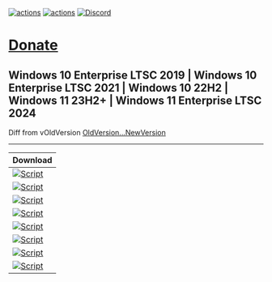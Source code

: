 [![actions](https://img.shields.io/badge/Sophia%20News-Telegram-blue?style=flat&logo=Telegram)](https://t.me/SophiaNews) [![actions](https://img.shields.io/badge/Sophia%20Chat-Telegram-blue?style=flat&logo=Telegram)](https://t.me/Sophia_Chat) [![Discord](https://discordapp.com/api/guilds/1006179075263561779/widget.png?style=shield)](https://discord.gg/sSryhaEv79)

# [Donate](https://github.com/farag2/Sophia-Script-for-Windows#donations)

## Windows 10 Enterprise LTSC 2019 | Windows 10 Enterprise LTSC 2021 | Windows 10 22H2 | Windows 11 23H2+ | Windows 11 Enterprise LTSC 2024

Diff from vOldVersion
[OldVersion...NewVersion](https://github.com/farag2/Sophia-Script-for-Windows/compare/OldVersion...NewVersion)



***

[Sophia-Script-Windows-10-PowerShell-5-1]: https://github.com/farag2/Sophia-Script-for-Windows/releases/download/NewVersion/Sophia.Script.for.Windows.10.vSophia_Script_Windows_10_PowerShell_5_1.zip
[Sophia-Script-Windows-10-PowerShell-5-1-badge]: https://img.shields.io/badge/Windows%2010%20x64-PowerShell%205.1-67b7d1.svg

[Sophia-Script-Windows-10-PowerShell-7]: https://github.com/farag2/Sophia-Script-for-Windows/releases/download/NewVersion/Sophia.Script.for.Windows.10.PowerShell.7.vSophia_Script_Windows_10_PowerShell_7.zip
[Sophia-Script-Windows-10-PowerShell-7-badge]: https://img.shields.io/badge/Windows%2010%20x64-PowerShell%207-67b7d1.svg

[Sophia-Script-Windows-10-LTSC2019]: https://github.com/farag2/Sophia-Script-for-Windows/releases/download/NewVersion/Sophia.Script.for.Windows.10.LTSC.2019.vSophia_Script_Windows_10_LTSC2019.zip
[Sophia-Script-Windows-10-LTSC2019-badge]: https://img.shields.io/badge/Windows%2010%20x64-LTSC%202019-67b7d1.svg

[Sophia-Script-Windows-10-LTSC2021]: https://github.com/farag2/Sophia-Script-for-Windows/releases/download/NewVersion/Sophia.Script.for.Windows.10.LTSC.2021.vSophia_Script_Windows_10_LTSC2021.zip
[Sophia-Script-Windows-10-LTSC2021-badge]: https://img.shields.io/badge/Windows%2010%20x64-LTSC%202021-67b7d1.svg

[Sophia-Script-Windows-11-PowerShell-5-1]: https://github.com/farag2/Sophia-Script-for-Windows/releases/download/NewVersion/Sophia.Script.for.Windows.11.vSophia_Script_Windows_11_PowerShell_5_1.zip
[Sophia-Script-Windows-11-PowerShell-5-1-badge]: https://img.shields.io/badge/Windows%2011-PowerShell%205.1-67b7d1.svg

[Sophia-Script-Windows-11-PowerShell-7]: https://github.com/farag2/Sophia-Script-for-Windows/releases/download/NewVersion/Sophia.Script.for.Windows.11.PowerShell.7.vSophia_Script_Windows_11_PowerShell_7.zip
[Sophia-Script-Windows-11-PowerShell-7-badge]: https://img.shields.io/badge/Windows%2011-PowerShell%207-67b7d1.svg

[Sophia-Script-Windows-11-LTSC2024]: https://github.com/farag2/Sophia-Script-for-Windows/releases/download/NewVersion/Sophia.Script.for.Windows.11.LTSC.2024.vSophia_Script_Windows_11_PowerShell_5_1.zip
[Sophia-Script-Windows-11-LTSC2024-badge]: https://img.shields.io/badge/Windows%2011%20LTSC%202024-PowerShell%205.1-67b7d1.svg

[Sophia-Script-Wrapper]: https://github.com/farag2/Sophia-Script-for-Windows/releases/download/NewVersion/Sophia.Script.Wrapper.vSophia_Script_Wrapper.zip
[Sophia-Script-Wrapper-badge]: https://img.shields.io/badge/Sophia%20Script%20Wrapper-67b7d1.svg

|                                         Download                                                    |
|:----------------------------------------------------------------------------------------------------|
| [![Script][Sophia-Script-Windows-10-PowerShell-5-1-badge]][Sophia-Script-Windows-10-PowerShell-5-1] |
| [![Script][Sophia-Script-Windows-10-PowerShell-7-badge]][Sophia-Script-Windows-10-PowerShell-7]     |
| [![Script][Sophia-Script-Windows-10-LTSC2019-badge]][Sophia-Script-Windows-10-LTSC2019]             |
| [![Script][Sophia-Script-Windows-10-LTSC2021-badge]][Sophia-Script-Windows-10-LTSC2021]             |
| [![Script][Sophia-Script-Windows-11-PowerShell-5-1-badge]][Sophia-Script-Windows-11-PowerShell-5-1] |
| [![Script][Sophia-Script-Windows-11-PowerShell-7-badge]][Sophia-Script-Windows-11-PowerShell-7]     |
| [![Script][Sophia-Script-Windows-11-LTSC2024-badge]][Sophia-Script-Windows-11-LTSC2024]             |
| [![Script][Sophia-Script-Wrapper-badge]][Sophia-Script-Wrapper]                                     |
